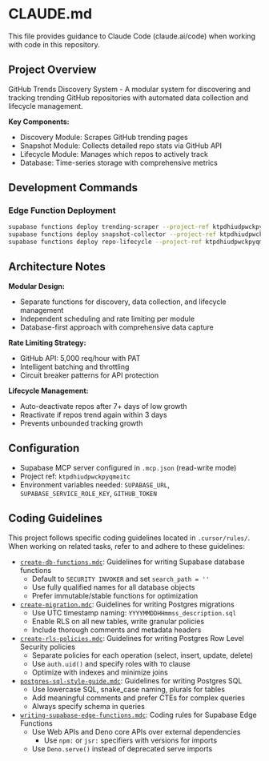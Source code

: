 # CLAUDE.md

This file provides guidance to Claude Code (claude.ai/code) when working with code in this repository.

## Project Overview

GitHub Trends Discovery System - A modular system for discovering and tracking trending GitHub repositories with automated data collection and lifecycle management.

**Key Components:**
- Discovery Module: Scrapes GitHub trending pages
- Snapshot Module: Collects detailed repo stats via GitHub API
- Lifecycle Module: Manages which repos to actively track
- Database: Time-series storage with comprehensive metrics

## Development Commands



### Edge Function Deployment
```bash
supabase functions deploy trending-scraper --project-ref ktpdhiudpwckpyqmeitc
supabase functions deploy snapshot-collector --project-ref ktpdhiudpwckpyqmeitc
supabase functions deploy repo-lifecycle --project-ref ktpdhiudpwckpyqmeitc
```

## Architecture Notes

**Modular Design:**
- Separate functions for discovery, data collection, and lifecycle management
- Independent scheduling and rate limiting per module
- Database-first approach with comprehensive data capture

**Rate Limiting Strategy:**
- GitHub API: 5,000 req/hour with PAT
- Intelligent batching and throttling
- Circuit breaker patterns for API protection

**Lifecycle Management:**
- Auto-deactivate repos after 7+ days of low growth
- Reactivate if repos trend again within 3 days
- Prevents unbounded tracking growth

## Configuration

- Supabase MCP server configured in `.mcp.json` (read-write mode)
- Project ref: `ktpdhiudpwckpyqmeitc`
- Environment variables needed: `SUPABASE_URL`, `SUPABASE_SERVICE_ROLE_KEY`, `GITHUB_TOKEN`

## Coding Guidelines

This project follows specific coding guidelines located in `.cursor/rules/`. When working on related tasks, refer to and adhere to these guidelines:

- [`create-db-functions.mdc`](.cursor/rules/create-db-functions.mdc): Guidelines for writing Supabase database functions
  - Default to `SECURITY INVOKER` and set `search_path = ''`
  - Use fully qualified names for all database objects
  - Prefer immutable/stable functions for optimization
- [`create-migration.mdc`](.cursor/rules/create-migration.mdc): Guidelines for writing Postgres migrations
  - Use UTC timestamp naming: `YYYYMMDDHHmmss_description.sql`
  - Enable RLS on all new tables, write granular policies
  - Include thorough comments and metadata headers
- [`create-rls-policies.mdc`](.cursor/rules/create-rls-policies.mdc): Guidelines for writing Postgres Row Level Security policies
  - Separate policies for each operation (select, insert, update, delete)
  - Use `auth.uid()` and specify roles with `TO` clause
  - Optimize with indexes and minimize joins
- [`postgres-sql-style-guide.mdc`](.cursor/rules/postgres-sql-style-guide.mdc): Guidelines for writing Postgres SQL
  - Use lowercase SQL, snake_case naming, plurals for tables
  - Add meaningful comments and prefer CTEs for complex queries
  - Always specify schema in queries
- [`writing-supabase-edge-functions.mdc`](.cursor/rules/writing-supabase-edge-functions.mdc): Coding rules for Supabase Edge Functions
  - Use Web APIs and Deno core APIs over external dependencies
      - Use `npm:` or `jsr:` specifiers with versions for imports
  - Use `Deno.serve()` instead of deprecated serve imports
